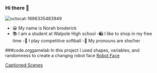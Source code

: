 ### Hi there 👋
![octocat-1696335483949](https://github.com/norahbroderick/norahbroderick/assets/146837143/5d6f87d1-bfe6-4b93-9d58-7eba47380c44)
- 😀 My name is Norah broderick
- 📚 I am a student at Walpole High school
-🛍 I like to shop in my free time
-🥎 I play competitive softball
-👩 My pronouns are she/her

###code.orggamelab
In this project I used shapes, variables, and randomness to create a changng robot face
[Robot Face](https://studio.code.org/projects/gamelab/k0KA2f5BfzvIpybjynsNGNkw3b43Ou6uOCA46b0CDe8)
>
[Captioned Scenes](https://studio.code.org/projects/gamelab/Jjb4S08k_CvJo_Y66DWMAxFZtrweTI8BvjW15BIU0Zs)
>
